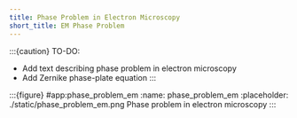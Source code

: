 ```yaml
---
title: Phase Problem in Electron Microscopy
short_title: EM Phase Problem
---
```


:::{caution} TO-DO:
- Add text describing phase problem in electron microscopy
- Add Zernike phase-plate equation
:::

:::{figure} #app:phase_problem_em
:name: phase_problem_em
:placeholder: ./static/phase_problem_em.png
Phase problem in electron microscopy
:::

